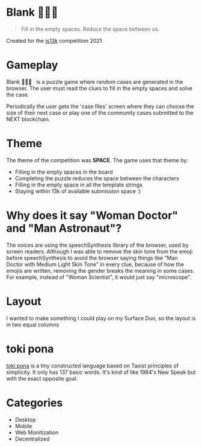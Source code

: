 # Blank 🕵🏻‍♂️
> Fill in the empty spaces.
> Reduce the space between us.

Created for the [js13k](https://js13kgames.com/) competition 2021

# Gameplay
Blank 🕵🏻‍♂️  &nbsp; is a puzzle game where random cases are generated in the browser.
The user must read the clues to fill in the empty spaces and solve the case.

Periodically the user gets the 'case files' screen where they can choose the size of their next case or play one of the community cases submitted to the NEXT blockchain.

# Theme
The theme of the competition was **SPACE**.
The game uses that theme by:
* Filling in the empty spaces in the board
* Completing the puzzle reduces the space between the characters
* Filling in the empty space in all the template strings
* Staying within 13k of available submission space :)

# Why does it say "Woman Doctor" and "Man Astronaut"?
The voices are using the speechSynthesis library of the browser, used by screen readers.  Although I was able to remove the skin tone from the emoji before speechSynthesis to avoid the browser saying things like "Man Doctor with Medium Light Skin Tone" in every clue, because of how the emojis are written, removing the gender breaks the meaning in some cases.  For example, instead of "Woman Scientist", it would just say "microscope".

# Layout
I wanted to make something I could play on my Surface Duo, so the layout is in two equal columns

# toki pona
[toki pona](https://en.wikipedia.org/wiki/Toki_Pona) is a tiny constructed language based on Taoist principles of simplicity. It only has 137 basic words.  It's kind of like 1984's New Speak but with the exact opposite goal.

# Categories
* Desktop
* Mobile
* Web Monitization
* Decentralized
